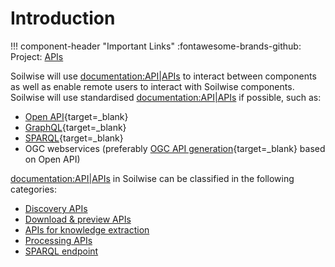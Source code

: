 # Introduction

!!! component-header "Important Links"
    :fontawesome-brands-github: Project: [APIs](https://github.com/orgs/soilwise-he/projects/9)

Soilwise will use <documentation:API|APIs> to interact between components as well as enable remote users to interact with Soilwise components.
Soilwise will use standardised <documentation:API|APIs> if possible, such as:


- [Open API](https://www.openapis.org/){target=_blank}
- [GraphQL](https://graphql.com){target=_blank}
- [SPARQL](https://www.w3.org/TR/sparql11-query/){target=_blank}
- OGC webservices (preferably [OGC API generation](https://ogcapi.ogc.org/){target=_blank} based on Open API)

<documentation:API|APIs> in Soilwise can be classified in the following categories:

- [Discovery APIs](./metadata-apis.md)
- [Download & preview APIs](./data-download.md)
- [APIs for knowledge extraction](./knowledge-extraction.md)
- [Processing APIs](./processing-apis.md)
- [SPARQL endpoint](./sparql.md)
